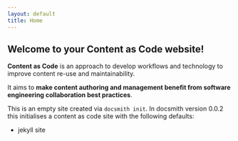 ```yaml
---
layout: default
title: Home
---
```


## Welcome to your Content as Code website!

**Content as Code** is an approach to develop workflows and technology to improve content re-use and maintainability.

It aims to **make content authoring and management benefit from software engineering collaboration best practices**.

This is an empty site created via `docsmith init`. In docsmith version 0.0.2 this initialises a content as code site with the following defaults:
 - jekyll site 

